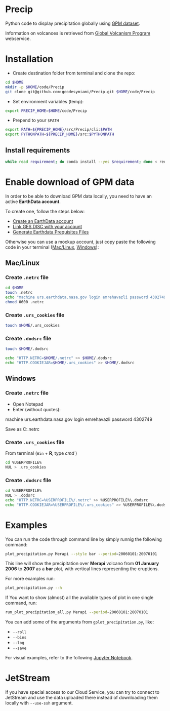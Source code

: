 # Precip

Python code to display precipitation globally using [GPM dataset](https://gpm.nasa.gov/data/visualizations/precip-apps).

Information on volcanoes is retrieved from [Global Volcanism Program](https://volcano.si.edu/) webservice.

# Installation
- Create destination folder from terminal and clone the repo:
```bash
cd $HOME
mkdir -p $HOME/code/Precip
git clone git@github.com:geodesymiami/Precip.git $HOME/code/Precip
```

- Set environment variables (temp):
```bash
export PRECIP_HOME=$HOME/code/Precip
```
- Prepend to your `$PATH`
```bash
export PATH=${PRECIP_HOME}/src/Precip/cli:$PATH
export PYTHONPATH=${PRECIP_HOME}/src:$PYTHONPATH
```
## Install requirements
```bash
while read requirement; do conda install --yes $requirement; done < requirements.txt
```
# Enable download of GPM data
In order to be able to download GPM data locally, you need to have an active **EarthData account**.

To create one, follow the steps below:
- [Create an EarthData account](https://wiki.earthdata.nasa.gov/display/EL/How+To+Register+For+an+EarthData+Login+Profile)
- [Link GES DISC with your account](https://disc.gsfc.nasa.gov/earthdata-login)
- [Generate Earthdata Prequisites Files](https://disc.gsfc.nasa.gov/information/howto?title=How%20to%20Generate%20Earthdata%20Prerequisite%20Files)

Otherwise you can use a mockup account, just copy paste the following code in your terminal ([Mac/Linux](#Mac/Linux), [Windows](#Windows)):

## Mac/Linux

### Create `.netrc` file
```bash
cd $HOME
touch .netrc
echo "machine urs.earthdata.nasa.gov login emrehavazli password 4302749" >> .netrc
chmod 0600 .netrc
```
### Create `.urs_cookies` file
```bash
touch $HOME/.urs_cookies
```
### Create `.dodsrc` file
```bash
touch $HOME/.dodsrc

echo "HTTP.NETRC=$HOME/.netrc" >> $HOME/.dodsrc
echo "HTTP.COOKIEJAR=$HOME/.urs_cookies" >> $HOME/.dodsrc
```

## Windows

### Create `.netrc` file
- Open Notepad
- Enter (without quotes):

machine urs.earthdata.nasa.gov login emrehavazli password 4302749

Save as C:\.netrc

### Create `.urs_cookies` file
From terminal (`Win` + **R**, type _cmd_ )

```bash
cd %USERPROFILE%
NUL > .urs_cookies
```
### Create `.dodsrc` file
```bash
cd %USERPROFILE%
NUL > .dodsrc
echo "HTTP.NETRC=%USERPROFILE%/.netrc" >> %USERPROFILE%\.dodsrc
echo "HTTP.COOKIEJAR=%USERPROFILE%/.urs_cookies" >> %USERPROFILE%\.dodsrc
```

# Examples
You can run the code through command line by simply runnig the following command:
```bash
plot_precipitation.py Merapi --style bar --period=20060101:20070101
```
This line will show the precipitation over **Merapi** volcano from **01 January 2006** to **2007** as a **bar** plot, with vertical lines representing the eruptions.

For more examples run:
```bash
plot_precipitation.py --h
```

If You want to show (almost) all the available types of plot in one single command, run:
```bash
run_plot_precipitation_all.py Merapi --period=20060101:20070101
```
You can add some of the arguments from `gplot_precipitation.py`, like:
- `--roll`
- `--bins`
- `--log`
- `--save`

For visual examples, refer to the following [Jupyter Notebook](Notebooks/Examples.ipynb).

# JetStream

If you have special access to our Cloud Service, you can try to connect to JetStream and use the data uploaded there instead of downloading them locally with `--use-ssh` argument.
